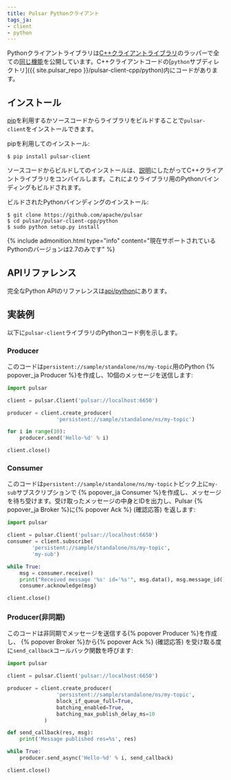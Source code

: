 ```yaml
---
title: Pulsar Pythonクライアント
tags_ja:
- client
- python
---
```


<!--

    Licensed to the Apache Software Foundation (ASF) under one
    or more contributor license agreements.  See the NOTICE file
    distributed with this work for additional information
    regarding copyright ownership.  The ASF licenses this file
    to you under the Apache License, Version 2.0 (the
    "License"); you may not use this file except in compliance
    with the License.  You may obtain a copy of the License at

      http://www.apache.org/licenses/LICENSE-2.0

    Unless required by applicable law or agreed to in writing,
    software distributed under the License is distributed on an
    "AS IS" BASIS, WITHOUT WARRANTIES OR CONDITIONS OF ANY
    KIND, either express or implied.  See the License for the
    specific language governing permissions and limitations
    under the License.

-->

Pythonクライアントライブラリは[C++クライアントライブラリ](../Cpp)のラッパーで全ての[同じ機能](../../../../api/cpp)を公開しています。C++クライアントコードの[`python`サブディレクトリ]({{ site.pulsar_repo }}/pulsar-client-cpp/python)内にコードがあります。

## インストール

[pip](https://pip.pypa.io/en/stable/)を利用するかソースコードからライブラリをビルドすることで`pulsar-client`をインストールできます。

pipを利用してのインストール:
```shell
$ pip install pulsar-client
```

ソースコードからビルドしてのインストールは、[説明](../Cpp#コンパイル)にしたがってC++クライアントライブラリをコンパイルします。これによりライブラリ用のPythonバインディングもビルドされます。

ビルドされたPythonバインディングのインストール:

```shell
$ git clone https://github.com/apache/pulsar
$ cd pulsar/pulsar-client-cpp/python
$ sudo python setup.py install
```

{% include admonition.html type="info" content="現在サポートされているPythonのバージョンは2.7のみです" %}

## APIリファレンス

完全なPython APIのリファレンスは[api/python]({{site.baseUrl}}/api/python)にあります。

## 実装例

以下に`pulsar-client`ライブラリのPythonコード例を示します。

### Producer

このコードは`persistent://sample/standalone/ns/my-topic`用のPython {% popover_ja Producer %}を作成し、10個のメッセージを送信します:

```python
import pulsar

client = pulsar.Client('pulsar://localhost:6650')

producer = client.create_producer(
                'persistent://sample/standalone/ns/my-topic')

for i in range(10):
    producer.send('Hello-%d' % i)

client.close()
```

### Consumer

このコードは`persistent://sample/standalone/ns/my-topic`トピック上に`my-sub`サブスクリプションで {% popover_ja Consumer %}を作成し、メッセージを待ち受けます。受け取ったメッセージの中身とIDを出力し、Pulsar {% popover_ja Broker %}に{% popover Ack %} (確認応答) を返します:

```python
import pulsar

client = pulsar.Client('pulsar://localhost:6650')
consumer = client.subscribe(
        'persistent://sample/standalone/ns/my-topic',
        'my-sub')

while True:
    msg = consumer.receive()
    print("Received message '%s' id='%s'", msg.data(), msg.message_id())
    consumer.acknowledge(msg)

client.close()
```

### Producer(非同期)

このコードは非同期でメッセージを送信する{% popover Producer %}を作成し、 {% popover Broker %}から{% popover Ack %} (確認応答) を受け取る度に`send_callback`コールバック関数を呼びます:

```python
import pulsar

client = pulsar.Client('pulsar://localhost:6650')

producer = client.create_producer(
                'persistent://sample/standalone/ns/my-topic',
                block_if_queue_full=True,
                batching_enabled=True,
                batching_max_publish_delay_ms=10
            )

def send_callback(res, msg):
    print('Message published res=%s', res)

while True:
    producer.send_async('Hello-%d' % i, send_callback)

client.close()
```
